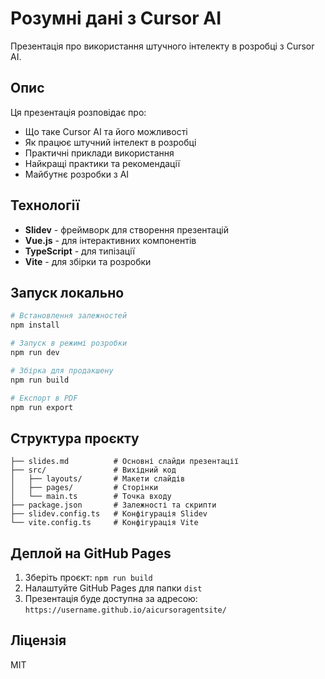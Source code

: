 # Розумні дані з Cursor AI

Презентація про використання штучного інтелекту в розробці з Cursor AI.

## Опис

Ця презентація розповідає про:
- Що таке Cursor AI та його можливості
- Як працює штучний інтелект в розробці
- Практичні приклади використання
- Найкращі практики та рекомендації
- Майбутнє розробки з AI

## Технології

- **Slidev** - фреймворк для створення презентацій
- **Vue.js** - для інтерактивних компонентів
- **TypeScript** - для типізації
- **Vite** - для збірки та розробки

## Запуск локально

```bash
# Встановлення залежностей
npm install

# Запуск в режимі розробки
npm run dev

# Збірка для продакшену
npm run build

# Експорт в PDF
npm run export
```

## Структура проєкту

```
├── slides.md          # Основні слайди презентації
├── src/               # Вихідний код
│   ├── layouts/       # Макети слайдів
│   ├── pages/         # Сторінки
│   └── main.ts        # Точка входу
├── package.json       # Залежності та скрипти
├── slidev.config.ts   # Конфігурація Slidev
└── vite.config.ts     # Конфігурація Vite
```

## Деплой на GitHub Pages

1. Зберіть проєкт: `npm run build`
2. Налаштуйте GitHub Pages для папки `dist`
3. Презентація буде доступна за адресою: `https://username.github.io/aicursoragentsite/`

## Ліцензія

MIT
